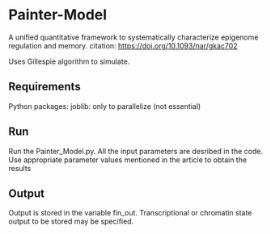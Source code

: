 # Painter-Model
A unified quantitative framework to systematically characterize epigenome regulation and memory. citation: https://doi.org/10.1093/nar/gkac702

Uses Gillespie algorithm to simulate.

## Requirements
Python packages: joblib: only to parallelize (not essential)

## Run
Run the Painter_Model.py. All the input parameters are desribed in the code. Use appropriate parameter values mentioned in the article to obtain the results

 
## Output
   Output is stored in the variable fin_out. Transcriptional or chromatin state output to be stored may be specified. 
   
